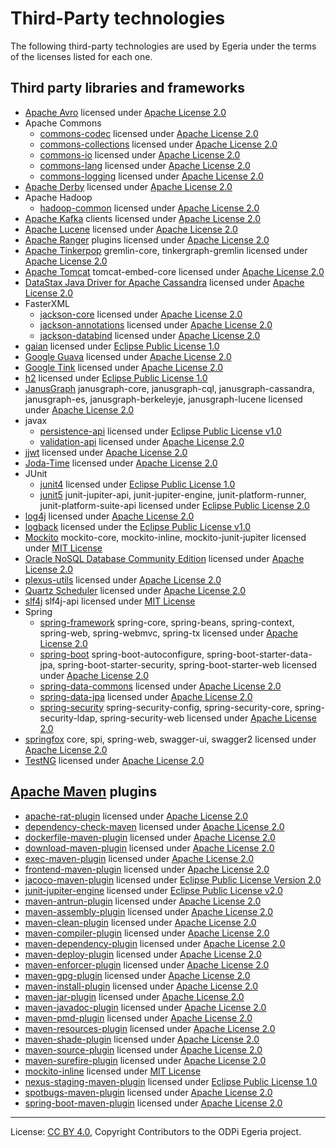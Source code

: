 <!-- SPDX-License-Identifier: CC-BY-4.0 -->
<!-- Copyright Contributors to the ODPi Egeria project. -->

# Third-Party technologies

The following third-party technologies are used by Egeria under the terms of the licenses listed
for each one.

## Third party libraries and frameworks

- [Apache Avro](https://github.com/apache/avro) licensed under [Apache License 2.0](https://github.com/apache/avro/blob/master/LICENSE.txt)
- Apache Commons
    - [commons-codec](https://github.com/apache/commons-codec) licensed under [Apache License 2.0](https://github.com/apache/commons-codec/blob/master/LICENSE.txt)
    - [commons-collections](https://github.com/apache/commons-collections) licensed under [Apache License 2.0](https://github.com/apache/commons-collections/blob/master/LICENSE.txt)
    - [commons-io](https://github.com/apache/commons-io) licensed under [Apache License 2.0](https://github.com/apache/commons-io/blob/master/LICENSE.txt)
    - [commons-lang](https://github.com/apache/commons-lang) licensed under [Apache License 2.0](https://github.com/apache/commons-lang/blob/master/LICENSE.txt)
    - [commons-logging](https://github.com/apache/commons-logging) licensed under [Apache License 2.0](https://github.com/apache/commons-logging/blob/master/LICENSE.txt)
- [Apache Derby](https://github.com/apache/derby) licensed under [Apache License 2.0](https://github.com/apache/derby/blob/trunk/LICENSE)
- Apache Hadoop
    - [hadoop-common](https://github.com/apache/hadoop-common) licensed under [Apache License 2.0](https://search.maven.org/artifact/org.apache.hadoop/hadoop-common/3.2.1/jar)
- [Apache Kafka](https://github.com/apache/kafka) clients licensed under [Apache License 2.0](https://github.com/apache/kafka/blob/trunk/LICENSE)
- [Apache Lucene](https://github.com/apache/lucene-solr) licensed under [Apache License 2.0](https://search.maven.org/artifact/org.apache.lucene/lucene-analyzers-common/8.2.0/jar)
- [Apache Ranger](https://github.com/apache/ranger) plugins licensed under [Apache License 2.0](https://github.com/apache/ranger/blob/master/LICENSE.txt)
- [Apache Tinkerpop](https://github.com/apache/tinkerpop) gremlin-core, tinkergraph-gremlin licensed under [Apache License 2.0](https://github.com/apache/tinkerpop/blob/master/LICENSE)
- [Apache Tomcat](https://github.com/apache/tomcat) tomcat-embed-core licensed under [Apache License 2.0](https://github.com/apache/tomcat/blob/master/LICENSE)
- [DataStax Java Driver for Apache Cassandra](https://github.com/datastax/java-driver) licensed under [Apache License 2.0](https://github.com/datastax/java-driver/blob/4.x/LICENSE)
- FasterXML
    - [jackson-core](https://github.com/FasterXML/jackson-core) licensed under [Apache License 2.0](https://github.com/FasterXML/jackson-core/blob/master/LICENSE)
    - [jackson-annotations](https://github.com/FasterXML/jackson-annotations) licensed under [Apache License 2.0](https://github.com/FasterXML/jackson-annotations/blob/master/LICENSE)
    - [jackson-databind](https://github.com/FasterXML/jackson-databind) licensed under [Apache License 2.0](https://github.com/FasterXML/jackson-databind/blob/master/LICENSE)
- [gaian](https://github.com/gaiandb/gaiandb) licensed under [Eclipse Public License 1.0](https://github.com/gaiandb/gaiandb/blob/master/LICENSE/LICENSE)
- [Google Guava](https://github.com/google/guava) licensed under [Apache License 2.0](https://github.com/google/guava/blob/master/COPYING)
- [Google Tink](https://github.com/google/tink) licensed under [Apache License 2.0](https://github.com/google/tink/blob/master/LICENSE)
- [h2](https://h2database.com) licensed under [Eclipse Public License 1.0](https://h2database.com/html/license.html)
- [JanusGraph](https://github.com/JanusGraph/janusgraph) janusgraph-core, janusgraph-cql, janusgraph-cassandra, janusgraph-es, janusgraph-berkeleyje, janusgraph-lucene licensed under [Apache License 2.0](https://github.com/JanusGraph/janusgraph/blob/master/LICENSE.txt)
- javax
    - [persistence-api](https://github.com/javaee/jpa-spec) licensed under [Eclipse Public License v1.0](https://search.maven.org/artifact/javax.persistence/javax.persistence-api/2.2/jar)
    - [validation-api](https://github.com/eclipse-ee4j/beanvalidation-api) licensed under [Apache License 2.0](https://github.com/eclipse-ee4j/beanvalidation-api/blob/master/license.txt)
- [jjwt](https://github.com/jwtk/jjwt) licensed under [Apache License 2.0](https://github.com/jwtk/jjwt/blob/master/LICENSE)
- [Joda-Time](https://github.com/JodaOrg/joda-time) licensed under [Apache License 2.0](https://github.com/JodaOrg/joda-time/blob/master/LICENSE.txt)
- JUnit
    - [junit4](https://github.com/junit-team/junit4) licensed under [Eclipse Public License 1.0](https://github.com/junit-team/junit4/blob/master/LICENSE-junit.txt)
    - [junit5](https://github.com/junit-team/junit5) junit-jupiter-api, junit-jupiter-engine, junit-platform-runner, junit-platform-suite-api licensed under [Eclipse Public License 2.0](https://github.com/junit-team/junit5/blob/master/LICENSE.md)
- [log4j](https://github.com/apache/log4j) licensed under [Apache License 2.0](https://github.com/apache/log4j/blob/trunk/LICENSE)
- [logback](https://github.com/qos-ch/logback) licensed under the [Eclipse Public License v1.0](https://github.com/qos-ch/logback/blob/master/LICENSE.txt)
- [Mockito](https://github.com/mockito/mockito) mockito-core, mockito-inline, mockito-junit-jupiter licensed under [MIT License](https://github.com/mockito/mockito/blob/release/3.x/LICENSE)
- [Oracle NoSQL Database Community Edition](https://www.oracle.com/database/technologies/nosql-database-server-downloads.html) licensed under [Apache License 2.0](https://www.apache.org/licenses/LICENSE-2.0)
- [plexus-utils](https://github.com/codehaus-plexus/plexus-utils) licensed under [Apache License 2.0](https://search.maven.org/artifact/org.codehaus.plexus/plexus-utils/3.3.0/jar)
- [Quartz Scheduler](https://github.com/quartz-scheduler/quartz) licensed under [Apache License 2.0](https://github.com/quartz-scheduler/quartz/blob/master/docs/license.adoc)
- [slf4j](https://github.com/qos-ch/slf4j) slf4j-api licensed under [MIT License](https://github.com/qos-ch/slf4j/blob/master/LICENSE.txt)
- Spring
    - [spring-framework](https://github.com/spring-projects/spring-framework) spring-core, spring-beans, spring-context, spring-web, spring-webmvc, spring-tx licensed under [Apache License 2.0](https://github.com/spring-projects/spring-framework/blob/master/LICENSE.txt)
    - [spring-boot](https://github.com/spring-projects/spring-boot) spring-boot-autoconfigure, spring-boot-starter-data-jpa, spring-boot-starter-security, spring-boot-starter-web licensed under [Apache License 2.0](https://github.com/spring-projects/spring-boot/blob/master/LICENSE.txt)
    - [spring-data-commons](https://github.com/spring-projects/spring-data-commons) licensed under [Apache License 2.0](https://www.apache.org/licenses/LICENSE-2.0.html)
    - [spring-data-jpa](https://github.com/spring-projects/spring-data-jpa) licensed under [Apache License 2.0](https://www.apache.org/licenses/LICENSE-2.0.html)
    - [spring-security](https://github.com/spring-projects/spring-security) spring-security-config, spring-security-core, spring-security-ldap, spring-security-web licensed under [Apache License 2.0](https://github.com/spring-projects/spring-security/blob/master/license.txt)
- [springfox](https://github.com/springfox/springfox) core, spi, spring-web, swagger-ui, swagger2 licensed under [Apache License 2.0](https://github.com/springfox/springfox/blob/master/LICENSE)
- [TestNG](https://github.com/cbeust/testng) licensed under [Apache License 2.0](https://github.com/cbeust/testng/blob/master/LICENSE.txt)

## [Apache Maven](https://github.com/apache/maven) plugins

- [apache-rat-plugin](https://github.com/apache/creadur-rat) licensed under [Apache License 2.0](https://github.com/apache/creadur-rat/blob/master/LICENSE)
- [dependency-check-maven](https://github.com/jeremylong/DependencyCheck) licensed under [Apache License 2.0](https://github.com/jeremylong/DependencyCheck/blob/master/LICENSE.txt)
- [dockerfile-maven-plugin](https://github.com/spotify/dockerfile-maven) licensed under [Apache License 2.0](https://github.com/spotify/dockerfile-maven/blob/master/LICENSE)
- [download-maven-plugin](https://github.com/maven-download-plugin/maven-download-plugin) licensed under [Apache License 2.0](https://search.maven.org/artifact/com.googlecode.maven-download-plugin/download-maven-plugin/1.4.2/jar)
- [exec-maven-plugin](https://github.com/mojohaus/exec-maven-plugin) licensed under [Apache License 2.0](https://github.com/mojohaus/exec-maven-plugin)
- [frontend-maven-plugin](https://github.com/eirslett/frontend-maven-plugin) licensed under [Apache License 2.0](https://github.com/eirslett/frontend-maven-plugin/blob/master/LICENSE)
- [jacoco-maven-plugin](https://github.com/jacoco/jacoco) licensed under [Eclipse Public License Version 2.0](https://github.com/jacoco/jacoco/blob/master/LICENSE.md)
- [junit-jupiter-engine](https://github.com/junit-team/junit5) licensed under [Eclipse Public License v2.0](https://github.com/junit-team/junit5/blob/master/LICENSE.md)
- [maven-antrun-plugin](https://github.com/apache/maven-antrun-plugin) licensed under [Apache License 2.0](https://www.apache.org/licenses/LICENSE-2.0)
- [maven-assembly-plugin](https://github.com/apache/maven-assembly-plugin) licensed under [Apache License 2.0](https://www.apache.org/licenses/LICENSE-2.0)
- [maven-clean-plugin](https://github.com/apache/maven-clean-plugin) licensed under [Apache License 2.0](https://search.maven.org/artifact/org.apache.maven.plugins/maven-clean-plugin/3.1.0/maven-plugin)
- [maven-compiler-plugin](https://github.com/apache/maven-compiler-plugin/) licensed under [Apache License 2.0](https://www.apache.org/licenses/LICENSE-2.0)
- [maven-dependency-plugin](https://github.com/apache/maven-dependency-plugin) licensed under [Apache License 2.0](https://www.apache.org/licenses/LICENSE-2.0)
- [maven-deploy-plugin](https://github.com/apache/maven-deploy-plugin) licensed under [Apache License 2.0](https://www.apache.org/licenses/LICENSE-2.0)
- [maven-enforcer-plugin](https://github.com/apache/maven-enforcer) licensed under [Apache License 2.0](https://github.com/apache/maven-enforcer/blob/master/LICENSE)
- [maven-gpg-plugin](https://github.com/apache/maven-gpg-plugin) licensed under [Apache License 2.0](https://www.apache.org/licenses/LICENSE-2.0)
- [maven-install-plugin](https://github.com/apache/maven-install-plugin) licensed under [Apache License 2.0](https://github.com/apache/maven-install-plugin/blob/master/LICENSE)
- [maven-jar-plugin](https://github.com/apache/maven-jar-plugin) licensed under [Apache License 2.0](https://www.apache.org/licenses/LICENSE-2.0)
- [maven-javadoc-plugin](https://github.com/apache/maven-javadoc-plugin) licensed under [Apache License 2.0](https://www.apache.org/licenses/LICENSE-2.0)
- [maven-pmd-plugin](https://github.com/apache/maven-pmd-plugin) licensed under [Apache License 2.0](https://www.apache.org/licenses/LICENSE-2.0)
- [maven-resources-plugin](https://github.com/apache/maven-resources-plugin) licensed under [Apache License 2.0](https://www.apache.org/licenses/LICENSE-2.0)
- [maven-shade-plugin](https://github.com/apache/maven-shade-plugin) licensed under [Apache License 2.0](https://www.apache.org/licenses/LICENSE-2.0)
- [maven-source-plugin](https://github.com/apache/maven-source-plugin) licensed under [Apache License 2.0](https://www.apache.org/licenses/LICENSE-2.0)
- [maven-surefire-plugin](https://github.com/apache/maven-surefire) licensed under [Apache License 2.0](https://www.apache.org/licenses/LICENSE-2.0)
- [mockito-inline](https://github.com/mockito/mockito) licensed under [MIT License](https://github.com/mockito/mockito/blob/release/3.x/LICENSE) 
- [nexus-staging-maven-plugin](https://github.com/sonatype/nexus-maven-plugins/tree/master/staging/maven-plugin) licensed under [Eclipse Public License 1.0](https://mvnrepository.com/artifact/org.sonatype.plugins/nexus-staging-maven-plugin)
- [spotbugs-maven-plugin](https://github.com/spotbugs/spotbugs-maven-plugin) licensed under [Apache License 2.0](https://github.com/spotbugs/spotbugs-maven-plugin/blob/spotbugs/LICENSE)
- [spring-boot-maven-plugin](https://github.com/spring-projects/spring-boot/tree/master/spring-boot-project/spring-boot-tools/spring-boot-maven-plugin) licensed under [Apache License 2.0](https://github.com/spring-projects/spring-boot/blob/master/LICENSE.txt)

----
License: [CC BY 4.0](https://creativecommons.org/licenses/by/4.0/),
Copyright Contributors to the ODPi Egeria project.
